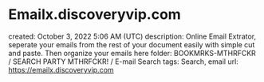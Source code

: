 # Emailx.discoveryvip.com

created: October 3, 2022 5:06 AM (UTC)
description: Online Email Extrator, seperate your emails from the rest of your document easily with simple cut and paste.  Then organize your emails here
folder: BOOKMRKS-MTHRFCKR / SEARCH PARTY MTHRFCKR! / E-mail Search
tags: Search, email
url: https://emailx.discoveryvip.com